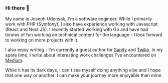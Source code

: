 ### Hi there 👋


My name is Joseph Udonsak,  I'm a software engineer. While I primarily work with PHP (Symfony), I also have experience working with Javascript (React and Next.JS). I recently started working with Go and have had tonnes of fun working on technical content for the language - I look forward to working on more projects with it. 

I also enjoy writing - I'm currently a guest author for [Sanity](https://www.sanity.io/exchange/community/ybjozee) and [Twilio](https://www.twilio.com/blog/author/udonsakj). In my spare time, I write about interesting work challenges I've encountered on [Medium](https://ybjozee.medium.com/). 

While it has its dark days, I can't see myself doing anything else and I hope that one way or another, I can make your journey more enjoyable than mine. 

